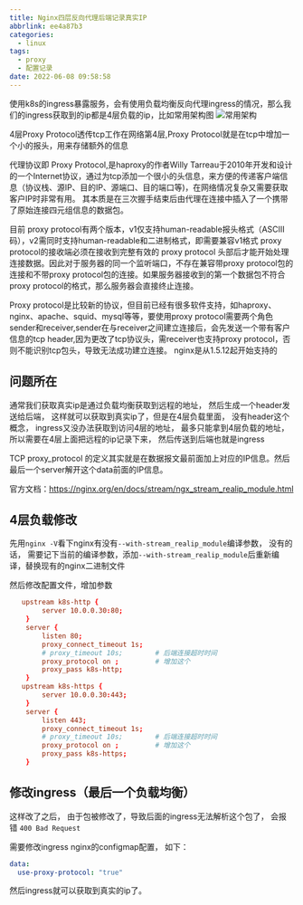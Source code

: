 ```yaml
---
title: Nginx四层反向代理后端记录真实IP
abbrlink: ee4a87b3
categories:
  - linux
tags:
  - proxy
  - 配置记录
date: 2022-06-08 09:58:58
---
```


使用k8s的ingress暴露服务，会有使用负载均衡反向代理ingress的情况，那么我们的ingress获取到的ip都是4层负载的ip，比如常用架构图
![常用架构](https://static.zahui.fan/images/20220608100711.png)

4层Proxy Protocol透传tcp工作在网络第4层,Proxy Protocol就是在tcp中增加一个小的报头，用来存储额外的信息

代理协议即 Proxy Protocol,是haproxy的作者Willy Tarreau于2010年开发和设计的一个Internet协议，通过为tcp添加一个很小的头信息，来方便的传递客户端信息（协议栈、源IP、目的IP、源端口、目的端口等)，在网络情况复杂又需要获取客户IP时非常有用。
其本质是在三次握手结束后由代理在连接中插入了一个携带了原始连接四元组信息的数据包。

目前 proxy protocol有两个版本，v1仅支持human-readable报头格式（ASCIII码），v2需同时支持human-readable和二进制格式，即需要兼容v1格式
proxy protocol的接收端必须在接收到完整有效的 proxy protocol 头部后才能开始处理连接数据。因此对于服务器的同一个监听端口，不存在兼容带proxy protocol包的连接和不带proxy protocol包的连接。如果服务器接收到的第一个数据包不符合proxy protocol的格式，那么服务器会直接终止连接。

Proxy protocol是比较新的协议，但目前已经有很多软件支持，如haproxy、nginx、apache、squid、mysql等等，要使用proxy protocol需要两个角色sender和receiver,sender在与receiver之间建立连接后，会先发送一个带有客户信息的tcp header,因为更改了tcp协议头，需receiver也支持proxy protocol，否则不能识别tcp包头，导致无法成功建立连接。
nginx是从1.5.12起开始支持的

## 问题所在

通常我们获取真实ip是通过负载均衡获取到远程的地址， 然后生成一个header发送给后端， 这样就可以获取到真实ip了，但是在4层负载里面， 没有header这个概念， ingress又没办法获取到访问4层的地址， 最多只能拿到4层负载的地址， 所以需要在4层上面把远程的ip记录下来， 然后传送到后端也就是ingress

TCP proxy_protocol 的定义其实就是在数据报文最前面加上对应的IP信息。然后最后一个server解开这个data前面的IP信息。

官方文档：<https://nginx.org/en/docs/stream/ngx_stream_realip_module.html>

## 4层负载修改

先用`nginx -V`看下nginx有没有`--with-stream_realip_module`编译参数， 没有的话， 需要记下当前的编译参数，添加`--with-stream_realip_module`后重新编译，替换现有的nginx二进制文件

然后修改配置文件，增加参数

```conf
   upstream k8s-http {
        server 10.0.0.30:80;
    }
    server {
        listen 80;
        proxy_connect_timeout 1s;
        # proxy_timeout 10s;        # 后端连接超时时间
        proxy_protocol on ;         # 增加这个
        proxy_pass k8s-http;
    }
   upstream k8s-https {
        server 10.0.0.30:443;
    }
    server {
        listen 443;
        proxy_connect_timeout 1s;
        # proxy_timeout 10s;        # 后端连接超时时间
        proxy_protocol on ;         # 增加这个
        proxy_pass k8s-https;
    }
```

## 修改ingress（最后一个负载均衡）

这样改了之后， 由于包被修改了，导致后面的ingress无法解析这个包了， 会报错 `400 Bad Request`

需要修改ingress nginx的configmap配置， 如下：

```yml
data:
  use-proxy-protocol: "true"
```

然后ingress就可以获取到真实的ip了。

